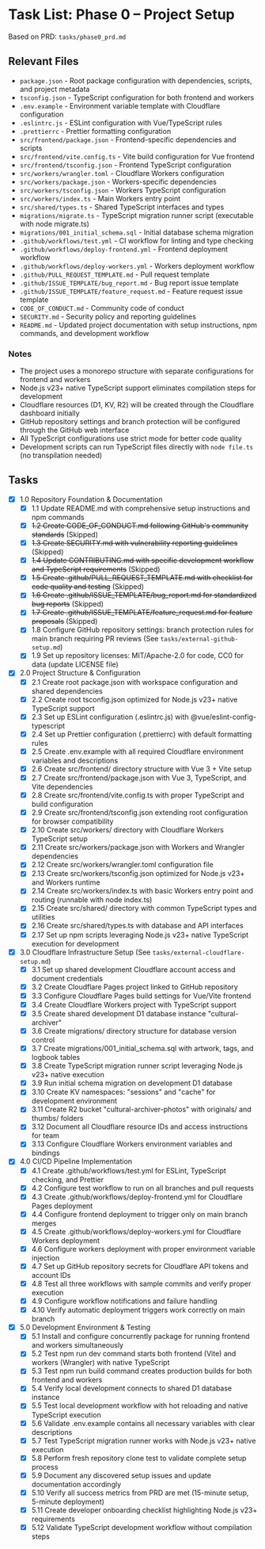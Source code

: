 # Task List: Phase 0 – Project Setup

Based on PRD: `tasks/phase0_prd.md`

## Relevant Files

- `package.json` - Root package configuration with dependencies, scripts, and project metadata
- `tsconfig.json` - TypeScript configuration for both frontend and workers
- `.env.example` - Environment variable template with Cloudflare configuration
- `.eslintrc.js` - ESLint configuration with Vue/TypeScript rules
- `.prettierrc` - Prettier formatting configuration
- `src/frontend/package.json` - Frontend-specific dependencies and scripts
- `src/frontend/vite.config.ts` - Vite build configuration for Vue frontend
- `src/frontend/tsconfig.json` - Frontend TypeScript configuration
- `src/workers/wrangler.toml` - Cloudflare Workers configuration
- `src/workers/package.json` - Workers-specific dependencies
- `src/workers/tsconfig.json` - Workers TypeScript configuration
- `src/workers/index.ts` - Main Workers entry point
- `src/shared/types.ts` - Shared TypeScript interfaces and types
- `migrations/migrate.ts` - TypeScript migration runner script (executable with node migrate.ts)
- `migrations/001_initial_schema.sql` - Initial database schema migration
- `.github/workflows/test.yml` - CI workflow for linting and type checking
- `.github/workflows/deploy-frontend.yml` - Frontend deployment workflow
- `.github/workflows/deploy-workers.yml` - Workers deployment workflow
- `.github/PULL_REQUEST_TEMPLATE.md` - Pull request template
- `.github/ISSUE_TEMPLATE/bug_report.md` - Bug report issue template
- `.github/ISSUE_TEMPLATE/feature_request.md` - Feature request issue template
- `CODE_OF_CONDUCT.md` - Community code of conduct
- `SECURITY.md` - Security policy and reporting guidelines
- `README.md` - Updated project documentation with setup instructions, npm commands, and development workflow

### Notes

- The project uses a monorepo structure with separate configurations for frontend and workers
- Node.js v23+ native TypeScript support eliminates compilation steps for development
- Cloudflare resources (D1, KV, R2) will be created through the Cloudflare dashboard initially
- GitHub repository settings and branch protection will be configured through the GitHub web interface
- All TypeScript configurations use strict mode for better code quality
- Development scripts can run TypeScript files directly with `node file.ts` (no transpilation needed)

## Tasks

- [x] 1.0 Repository Foundation & Documentation
  - [x] 1.1 Update README.md with comprehensive setup instructions and npm commands
  - [x] ~~1.2 Create CODE_OF_CONDUCT.md following GitHub's community standards~~ (Skipped)
  - [x] ~~1.3 Create SECURITY.md with vulnerability reporting guidelines~~ (Skipped)
  - [x] ~~1.4 Update CONTRIBUTING.md with specific development workflow and TypeScript requirements~~ (Skipped)
  - [x] ~~1.5 Create .github/PULL_REQUEST_TEMPLATE.md with checklist for code quality and testing~~ (Skipped)
  - [x] ~~1.6 Create .github/ISSUE_TEMPLATE/bug_report.md for standardized bug reports~~ (Skipped)
  - [x] ~~1.7 Create .github/ISSUE_TEMPLATE/feature_request.md for feature proposals~~ (Skipped)
  - [x] 1.8 Configure GitHub repository settings: branch protection rules for main branch requiring PR reviews (See `tasks/external-github-setup.md`)
  - [x] 1.9 Set up repository licenses: MIT/Apache-2.0 for code, CC0 for data (update LICENSE file)

- [x] 2.0 Project Structure & Configuration
  - [x] 2.1 Create root package.json with workspace configuration and shared dependencies
  - [x] 2.2 Create root tsconfig.json optimized for Node.js v23+ native TypeScript support
  - [x] 2.3 Set up ESLint configuration (.eslintrc.js) with @vue/eslint-config-typescript
  - [x] 2.4 Set up Prettier configuration (.prettierrc) with default formatting rules
  - [x] 2.5 Create .env.example with all required Cloudflare environment variables and descriptions
  - [x] 2.6 Create src/frontend/ directory structure with Vue 3 + Vite setup
  - [x] 2.7 Create src/frontend/package.json with Vue 3, TypeScript, and Vite dependencies
  - [x] 2.8 Create src/frontend/vite.config.ts with proper TypeScript and build configuration
  - [x] 2.9 Create src/frontend/tsconfig.json extending root configuration for browser compatibility
  - [x] 2.10 Create src/workers/ directory with Cloudflare Workers TypeScript setup
  - [x] 2.11 Create src/workers/package.json with Workers and Wrangler dependencies
  - [x] 2.12 Create src/workers/wrangler.toml configuration file
  - [x] 2.13 Create src/workers/tsconfig.json optimized for Node.js v23+ and Workers runtime
  - [x] 2.14 Create src/workers/index.ts with basic Workers entry point and routing (runnable with node index.ts)
  - [x] 2.15 Create src/shared/ directory with common TypeScript types and utilities
  - [x] 2.16 Create src/shared/types.ts with database and API interfaces
  - [x] 2.17 Set up npm scripts leveraging Node.js v23+ native TypeScript execution for development

- [x] 3.0 Cloudflare Infrastructure Setup (See `tasks/external-cloudflare-setup.md`)
  - [x] 3.1 Set up shared development Cloudflare account access and document credentials
  - [x] 3.2 Create Cloudflare Pages project linked to GitHub repository
  - [x] 3.3 Configure Cloudflare Pages build settings for Vue/Vite frontend
  - [x] 3.4 Create Cloudflare Workers project with TypeScript support
  - [x] 3.5 Create shared development D1 database instance "cultural-archiver"
  - [x] 3.6 Create migrations/ directory structure for database version control
  - [x] 3.7 Create migrations/001_initial_schema.sql with artwork, tags, and logbook tables
  - [x] 3.8 Create TypeScript migration runner script leveraging Node.js v23+ native execution
  - [x] 3.9 Run initial schema migration on development D1 database
  - [x] 3.10 Create KV namespaces: "sessions" and "cache" for development environment
  - [x] 3.11 Create R2 bucket "cultural-archiver-photos" with originals/ and thumbs/ folders
  - [x] 3.12 Document all Cloudflare resource IDs and access instructions for team
  - [x] 3.13 Configure Cloudflare Workers environment variables and bindings

- [x] 4.0 CI/CD Pipeline Implementation
  - [x] 4.1 Create .github/workflows/test.yml for ESLint, TypeScript checking, and Prettier
  - [x] 4.2 Configure test workflow to run on all branches and pull requests
  - [x] 4.3 Create .github/workflows/deploy-frontend.yml for Cloudflare Pages deployment
  - [x] 4.4 Configure frontend deployment to trigger only on main branch merges
  - [x] 4.5 Create .github/workflows/deploy-workers.yml for Cloudflare Workers deployment
  - [x] 4.6 Configure workers deployment with proper environment variable injection
  - [x] 4.7 Set up GitHub repository secrets for Cloudflare API tokens and account IDs
  - [x] 4.8 Test all three workflows with sample commits and verify proper execution
  - [x] 4.9 Configure workflow notifications and failure handling
  - [x] 4.10 Verify automatic deployment triggers work correctly on main branch

- [x] 5.0 Development Environment & Testing
  - [x] 5.1 Install and configure concurrently package for running frontend and workers simultaneously
  - [x] 5.2 Test npm run dev command starts both frontend (Vite) and workers (Wrangler) with native TypeScript
  - [x] 5.3 Test npm run build command creates production builds for both frontend and workers
  - [x] 5.4 Verify local development connects to shared D1 database instance
  - [x] 5.5 Test local development workflow with hot reloading and native TypeScript execution
  - [x] 5.6 Validate .env.example contains all necessary variables with clear descriptions
  - [x] 5.7 Test TypeScript migration runner works with Node.js v23+ native execution
  - [x] 5.8 Perform fresh repository clone test to validate complete setup process
  - [x] 5.9 Document any discovered setup issues and update documentation accordingly
  - [x] 5.10 Verify all success metrics from PRD are met (15-minute setup, 5-minute deployment)
  - [x] 5.11 Create developer onboarding checklist highlighting Node.js v23+ requirements
  - [x] 5.12 Validate TypeScript development workflow without compilation steps
